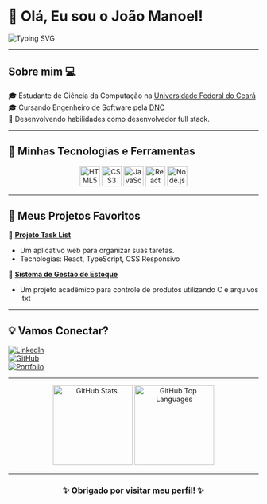 # 👋 Olá, Eu sou o João Manoel! 

![Typing SVG](https://readme-typing-svg.demolab.com?font=Fira+Code&weight=500&size=25&pause=1000&color=1ED760&background=000000&width=435&lines=Desenvolvedor+Full+Stack;Amante+de+tecnologia;Apaixonado+por+aprender+coisas+novas)

---

## Sobre mim 💻  
🎓 Estudante de Ciência da Computação na [Universidade Federal do Ceará](https://www.ufc.br/)  
🎓 Cursando Engenheiro de Software pela [DNC](https://www.dnccourse.com.br/)  
🚀 Desenvolvendo habilidades como desenvolvedor full stack.

---

## 🚀 Minhas Tecnologias e Ferramentas  
<div align="center">
  <img src="https://cdn.jsdelivr.net/gh/devicons/devicon/icons/html5/html5-original.svg" height="40" alt="HTML5" />
  <img src="https://cdn.jsdelivr.net/gh/devicons/devicon/icons/css3/css3-original.svg" height="40" alt="CSS3" />
  <img src="https://cdn.jsdelivr.net/gh/devicons/devicon/icons/javascript/javascript-original.svg" height="40" alt="JavaScript" />
  <img src="https://cdn.jsdelivr.net/gh/devicons/devicon/icons/react/react-original.svg" height="40" alt="React" />
  <img src="https://cdn.jsdelivr.net/gh/devicons/devicon/icons/nodejs/nodejs-original.svg" height="40" alt="Node.js" />
</div>

---

## 🌟 Meus Projetos Favoritos  
📌 **[Projeto Task List](#)**  
- Um aplicativo web para organizar suas tarefas.  
- Tecnologias: React, TypeScript, CSS Responsivo  

📌 **[Sistema de Gestão de Estoque](#)**  
- Um projeto acadêmico para controle de produtos utilizando C e arquivos .txt  

---

## 💡 Vamos Conectar?  
[![LinkedIn](https://img.shields.io/badge/LinkedIn-000?style=for-the-badge&logo=linkedin&logoColor=white)](https://www.linkedin.com/in/seu-perfil)  
[![GitHub](https://img.shields.io/badge/GitHub-000?style=for-the-badge&logo=github&logoColor=white)](https://github.com/seu-usuario)  
[![Portfolio](https://img.shields.io/badge/Portfolio-000?style=for-the-badge&logo=react&logoColor=white)](https://seu-portfolio.com)

---

<div align="center">
  <img src="https://github-readme-stats.vercel.app/api?username=seu-usuario&show_icons=true&theme=radical" height="160" alt="GitHub Stats" />
  <img src="https://github-readme-stats.vercel.app/api/top-langs/?username=seu-usuario&layout=compact&theme=radical" height="160" alt="GitHub Top Languages" />
</div>

---

<div align="center">
  <h3>✨ Obrigado por visitar meu perfil! ✨</h3>
</div>
